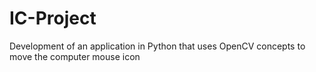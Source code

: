 # IC-Project
Development of an application in Python that uses OpenCV concepts to move the computer mouse icon  
